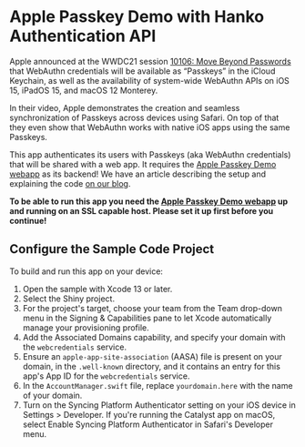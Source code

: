 # Apple Passkey Demo with Hanko Authentication API
Apple announced at the WWDC21 session [10106: Move Beyond Passwords](https://developer.apple.com/wwdc21/10106/) that WebAuthn credentials will be available as “Passkeys” in the iCloud Keychain, as well as the availability of system-wide WebAuthn APIs on iOS 15, iPadOS 15, and macOS 12 Monterey.

In their video, Apple demonstrates the creation and seamless synchronization of Passkeys across devices using Safari. On top of that they even show that WebAuthn works with native iOS apps using the same Passkeys.

This app authenticates its users with Passkeys (aka WebAuthn credentials) that will be shared with a web app. It requires the [Apple Passkey Demo webapp](https://github.com/teamhanko/apple-wwdc21-webauthn-example/) as its backend! We have an article describing the setup and explaining the code [on our blog](https://www.hanko.io/blog/how-to-support-apple-icloud-passkeys-with-webauthn).

**To be able to run this app you need the [Apple Passkey Demo webapp](https://github.com/teamhanko/apple-wwdc21-webauthn-example/) up and running on an SSL capable host. Please set it up first before you continue!**

## Configure the Sample Code Project

To build and run this app on your device:
1. Open the sample with Xcode 13 or later.
2. Select the Shiny project.
3. For the project's target, choose your team from the Team drop-down menu in the Signing & Capabilities pane to let Xcode automatically manage your provisioning profile.
4. Add the Associated Domains capability, and specify your domain with the `webcredentials` service.
5. Ensure an `apple-app-site-association` (AASA) file is present on your domain, in the `.well-known` directory, and it contains an entry for this app's App ID for the `webcredentials` service.
6. In the `AccountManager.swift` file, replace `yourdomain.here` with the name of your domain.
7. Turn on the Syncing Platform Authenticator setting on your iOS device in Settings > Developer. If you're running the Catalyst app on macOS, select Enable Syncing Platform Authenticator in Safari's Developer menu.
